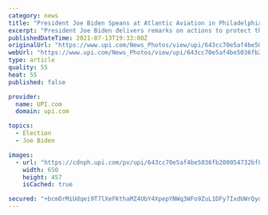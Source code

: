 ```yaml
---
category: news
title: "President Joe Biden Speans at Atlantic Aviation in Philadelphia"
excerpt: "President Joe Biden delivers remarks on actions to protect the sacred, constitutional right to vote at the National Constitution Center in Philadelphia on Tuesday, July 13, 2021. Photo by John Angelil"
publishedDateTime: 2021-07-13T19:33:00Z
originalUrl: "https://www.upi.com/News_Photos/view/upi/643cc70e5af4be5036fb200054732bf8/President-Joe-Biden-Speans-at-Atlantic-Aviation-in-Philadelphia/"
webUrl: "https://www.upi.com/News_Photos/view/upi/643cc70e5af4be5036fb200054732bf8/President-Joe-Biden-Speans-at-Atlantic-Aviation-in-Philadelphia/"
type: article
quality: 55
heat: 55
published: false

provider:
  name: UPI.com
  domain: upi.com

topics:
  - Election
  - Joe Biden

images:
  - url: "https://cdnph.upi.com/pv/upi/643cc70e5af4be5036fb200054732bf8/BIDEN-PHILADELPHIA.jpg"
    width: 650
    height: 457
    isCached: true

secured: "+bcmOrMiUdqei9T7lXeFKthaMZ4UbY4XpepYNWq3WFo9ZuL1DFy7IxdUWrQynfpkfN9JSn/Fu2h4eJk96SvOr2OYmCpeqngRvfOnzB1cgDHc0uOK+EpF1cS59c/UL1keOivOfHrvIuqiRoWUVBbxyMtclcRP37zrb7V7s+8YGZxikY9uUuryOSgwSfeVSigLasTWx0KWaZtq29zOaQp4FQ5LdHnlW74Wrk7SVX0n7D+kcok/oLwBF8vkhQnGUA3a75ChkjYyh+qnBXBDrU/AvJ9eJrBtaZBKZg3MSeBWO5MA5Oe1DsI52WHDOLKQt73M9z4x3rPmXQ5M8docfaCF6Rmclc0YKtY2qDChp4MPMIU=;haxIi+UmgSh3g5Nd173HXQ=="
---
```


